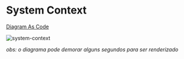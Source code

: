 # System Context

[Diagram As Code](./SystemContext.puml)

![system-context](http://www.plantuml.com/plantuml/proxy?cache=no&src=https://raw.githubusercontent.com/CristianoRC/Fluxo-De-Caixa/main/Doc/SystemContext.puml)

_obs: o diagrama pode demorar alguns segundos para ser renderizado_